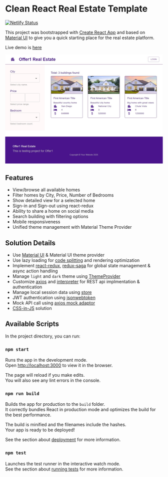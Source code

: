 
# Clean React Real Estate Template

[![Netlify Status](https://api.netlify.com/api/v1/badges/282d39f3-6179-44c5-872c-fdfb64e7391e/deploy-status)](https://app.netlify.com/sites/offer1-adelin/deploys)

This project was bootstrapped with [Create React App](https://github.com/facebook/create-react-app) and based on [Material UI](https://material-ui.com/) to give you a quick starting place for the real estate platform.

Live demo is [here](https://offer1-adelin.netlify.app/)

![](screenshots/1.jpg)

## Features

- View/browse all available homes
- Filter homes by City, Price, Number of Bedrooms
- Show detailed view for a selected home
- Sign-in and Sign-out using react-redux
- Ability to share a home on social media
- Search building with filtering options
- Mobile responsiveness
- Unified theme management with Material Theme Provider

## Solution Details

- Use [Material UI](https://material-ui.com/) & Material UI theme provider
- Use lazy loading for [code splitting](https://reactjs.org/docs/code-splitting.html) and rendering optimization
- Implement [react-redux](https://www.npmjs.com/package/react-redux), [redux-saga](https://www.npmjs.com/package/redux-saga) for global state management & async action handling
- Manage `light` and `dark` theme using [ThemeProvider](https://material-ui.com/customization/default-theme/)
- Customize [axios](https://www.npmjs.com/package/axios) and [interpreter](https://www.npmjs.com/package/axios#interceptors) for REST api implmentation & authentication
- Manage local session data using [store](https://www.npmjs.com/package/store)
- JWT authentication using [jsonwebtoken](https://www.npmjs.com/package/jsonwebtoken)
- Mock API call using [axios mock adaptor](https://www.npmjs.com/package/axios-mock-adapter)
- [CSS-in-JS](https://material-ui.com/styles/api/#createstyles-styles-styles) solution
## Available Scripts

In the project directory, you can run:

### `npm start`

Runs the app in the development mode.\
Open [http://localhost:3000](http://localhost:3000) to view it in the browser.

The page will reload if you make edits.\
You will also see any lint errors in the console.

### `npm run build`

Builds the app for production to the `build` folder.\
It correctly bundles React in production mode and optimizes the build for the best performance.

The build is minified and the filenames include the hashes.\
Your app is ready to be deployed!

See the section about [deployment](https://facebook.github.io/create-react-app/docs/deployment) for more information.

### `npm test`

Launches the test runner in the interactive watch mode.\
See the section about [running tests](https://facebook.github.io/create-react-app/docs/running-tests) for more information.
